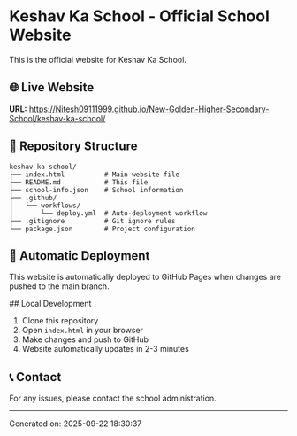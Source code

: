 # Keshav Ka School - Official School Website

This is the official website for Keshav Ka School.

## 🌐 Live Website
**URL:** https://Nitesh09111999.github.io/New-Golden-Higher-Secondary-School/keshav-ka-school/

## 📁 Repository Structure
```
keshav-ka-school/
├── index.html          # Main website file
├── README.md           # This file
├── school-info.json    # School information
├── .github/
│   └── workflows/
│       └── deploy.yml  # Auto-deployment workflow
├── .gitignore          # Git ignore rules
└── package.json        # Project configuration
```

## 🚀 Automatic Deployment
This website is automatically deployed to GitHub Pages when changes are pushed to the main branch.

##️ Local Development
1. Clone this repository
2. Open `index.html` in your browser
3. Make changes and push to GitHub
4. Website automatically updates in 2-3 minutes

## 📞 Contact
For any issues, please contact the school administration.

---
Generated on: 2025-09-22 18:30:37
